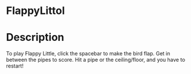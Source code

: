 # FlappyLittol

# Description
To play Flappy Little, click the spacebar to make the bird flap. Get in between the pipes to score. Hit a pipe or the ceiling/floor, and you have to restart!

